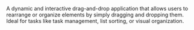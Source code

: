 A dynamic and interactive drag-and-drop application that allows users to rearrange or organize elements by simply dragging and dropping them. 
Ideal for tasks like task management, list sorting, or visual organization.
